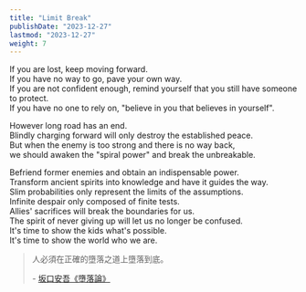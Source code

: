 ```yaml
---
title: "Limit Break"
publishDate: "2023-12-27"
lastmod: "2023-12-27"
weight: 7
---
```


If you are lost, keep moving forward.<br/>
If you have no way to go, pave your own way.<br/>
If you are not confident enough, remind yourself that you still have someone to protect.<br/>
If you have no one to rely on, "believe in you that believes in yourself".<br/>

However long road has an end.<br/>
Blindly charging forward will only destroy the established peace.<br/>
But when the enemy is too strong and there is no way back,<br/>
we should awaken the "spiral power" and break the unbreakable.<br/>

Befriend former enemies and obtain an indispensable power.<br/>
Transform ancient spirits into knowledge and have it guides the way.<br/>
Slim probabilities only represent the limits of the assumptions.<br/>
Infinite despair only composed of finite tests.<br/>
Allies' sacrifices will break the boundaries for us.<br/>
The spirit of never giving up will let us no longer be confused.<br/>
It's time to show the kids what's possible.<br/>
It's time to show the world who we are.<br/>

> 人必須在正確的墮落之道上墮落到底。
>
> \- [坂口安吾《墮落論》](https://arielhsu.tw/sakaguchi-ango-quotes/)
